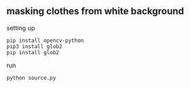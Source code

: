 ## masking clothes from white background

setting up
```
pip install opencv-python
pip3 install glob2 
pip install glob2
```
run
```
python source.py
```
